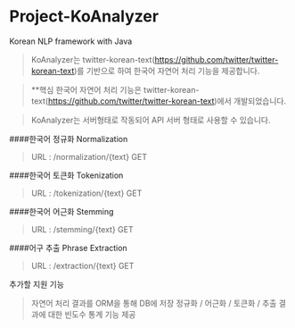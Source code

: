 # Project-KoAnalyzer
Korean NLP framework with Java

> KoAnalyzer는 twitter-korean-text(https://github.com/twitter/twitter-korean-text)를 기반으로 하여 한국어 자연어 처리 기능을 제공합니다.

> **핵심 한국어 자연어 처리 기능은 twitter-korean-text(https://github.com/twitter/twitter-korean-text)에서 개발되었습니다.

> KoAnalyzer는 서버형태로 작동되어 API 서버 형태로 사용할 수 있습니다. 

####한국어 정규화 Normalization
> URL : /normalization/{text} GET

####한국어 토큰화 Tokenization
> URL : /tokenization/{text} GET

####한국어 어근화 Stemming
> URL : /stemming/{text} GET

####어구 추출 Phrase Extraction
> URL : /extraction/{text} GET

추가할 지원 기능
> 자연어 처리 결과를 ORM을 통해 DB에 저장
> 정규화 / 어근화 / 토큰화 / 추출 결과에 대한 빈도수 통계 기능 제공

